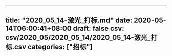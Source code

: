 
---
title: "2020_05_14-激光_打标.md"
date: 2020-05-14T06:00:41+08:00
draft: false
csv: csv/2020_05/2020_05_14/2020_05_14-激光_打标.csv
categories: ["招标"]
---
